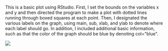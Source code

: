 This is a basic plot using RStudio. First, I set the bounds on the variables x and y and then directed the program to make a plot with dotted lines running through boxed squares at each point. Then, I designated the various labels on the graph, using main, sub, xlab, and ylab to denote where each label should go. In addition, I included additional basic information, such as that the color of the graph should be blue by denoting col="blue".

![](https://raw.githubusercontent.com/SkylerSeets/projects-and-exercises/master/pathrunningboy.PNG)
